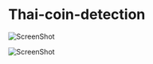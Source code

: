 # Thai-coin-detection

![ScreenShot](https://github.com/earthsaharat/Thai-coin-detection/blob/main/screenshot/Screen%20Shot%202563-11-26%20at%2007.11.26.png)

![ScreenShot](https://github.com/earthsaharat/Thai-coin-detection/blob/main/screenshot/Screen%20Shot%202563-11-26%20at%2006.03.25.png)
